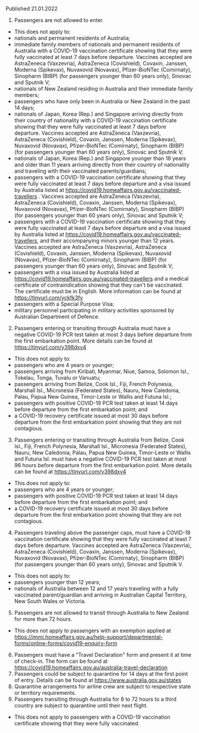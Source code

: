 Published 21.01.2022
1. Passengers are not allowed to enter.
- This does not apply to:
- nationals and permanent residents of Australia;
- immediate family members of nationals and permanent residents of Australia with a COVID-19 vaccination certificate showing that they were fully vaccinated at least 7 days before departure. Vaccines accepted are AstraZeneca (Vaxzevria), AstraZeneca (Covishield), Covaxin, Janssen, Moderna (Spikevax), Nuvaxovid (Novavax), Pfizer-BioNTec (Comirnaty), Sinopharm (BIBP) (for passengers younger than 60 years only), Sinovac and Sputnik V;
- nationals of New Zealand residing in Australia and their immediate family members;
- passengers who have only been in Australia or New Zealand in the past 14 days;
- nationals of Japan, Korea (Rep.) and Singapore arriving directly from their country of nationality with a COVID-19 vaccination certificate showing that they were fully vaccinated at least 7 days before departure. Vaccines accepted are AstraZeneca (Vaxzevria), AstraZeneca (Covishield), Covaxin, Janssen, Moderna (Spikevax), Nuvaxovid (Novavax), Pfizer-BioNTec (Comirnaty), Sinopharm (BIBP) (for passengers younger than 60 years only), Sinovac and Sputnik V;
- nationals of Japan, Korea (Rep.) and Singapore younger than 18 years and older than 11 years arriving directly from their country of nationality and traveling with their vaccinated parents/guardians;
- passengers with a COVID-19 vaccination certificate showing that they were fully vaccinated at least 7 days before departure and a visa issued by Australia listed at <a href="https://covid19.homeaffairs.gov.au/vaccinated-travellers">https://covid19.homeaffairs.gov.au/vaccinated-travellers</a> . Vaccines accepted are AstraZeneca (Vaxzevria), AstraZeneca (Covishield), Covaxin, Janssen, Moderna (Spikevax), Nuvaxovid (Novavax), Pfizer-BioNTec (Comirnaty), Sinopharm (BIBP) (for passengers younger than 60 years only), Sinovac and Sputnik V;
- passengers with a COVID-19 vaccination certificate showing that they were fully vaccinated at least 7 days before departure and a visa issued by Australia listed at <a href="https://covid19.homeaffairs.gov.au/vaccinated-travellers">https://covid19.homeaffairs.gov.au/vaccinated-travellers</a>, and their accompanying minors younger than 12 years. Vaccines accepted are AstraZeneca (Vaxzevria), AstraZeneca (Covishield), Covaxin, Janssen, Moderna (Spikevax), Nuvaxovid (Novavax), Pfizer-BioNTec (Comirnaty), Sinopharm (BIBP) (for passengers younger than 60 years only), Sinovac and Sputnik V;
- passengers with a visa issued by Australia listed at <a href="https://covid19.homeaffairs.gov.au/vaccinated-travellers">https://covid19.homeaffairs.gov.au/vaccinated-travellers</a> and a medical certificate of contraindication showing that they can't be vaccinated. The certificate must be in English. More information can be found at <a href="https://tinyurl.com/yckfk3fy">https://tinyurl.com/yckfk3fy</a>
- passengers with a Special Purpose Visa;
- military personnel participating in military activities sponsored by Australian Department of Defence.
2. Passengers entering or transiting through Australia must have a negative COVID-19 PCR test taken at most 3 days before departure from the first embarkation point. More details can be found at <a href="https://tinyurl.com/y398dxv4">https://tinyurl.com/y398dxv4</a>
- This does not apply to:
- passengers who are 4 years or younger;
- passengers arriving from Kiribati, Myanmar, Niue, Samoa, Solomon Isl., Tokelau, Tonga, Tuvalu or Vanuatu;
- passengers arriving from Belize, Cook Isl., Fiji, French Polynesia, Marshall Isl., Micronesia (Federated States), Nauru, New Caledonia, Palau, Papua New Guinea, Timor-Leste or Wallis and Futuna Isl.;
- passengers with positive COVID-19 PCR test taken at least 14 days before departure from the first embarkation point; and
- a COVID-19 recovery certificate issued at most 30 days before departure from the first embarkation point showing that they are not contagious.
3. Passengers entering or transiting through Australia from Belize, Cook Isl., Fiji, French Polynesia, Marshall Isl., Micronesia (Federated States), Nauru, New Caledonia, Palau, Papua New Guinea, Timor-Leste or Wallis and Futuna Isl. must have a negative COVID-19 PCR test taken at most 96 hours before departure from the first embarkation point. More details can be found at <a href="https://tinyurl.com/y398dxv4">https://tinyurl.com/y398dxv4</a>
- This does not apply to:
- passengers who are 4 years or younger;
- passengers with positive COVID-19 PCR test taken at least 14 days before departure from the first embarkation point; and
- a COVID-19 recovery certificate issued at most 30 days before departure from the first embarkation point showing that they are not contagious.
4. Passengers traveling above the passenger caps, must have a COVID-19 vaccination certificate showing that they were fully vaccinated at least 7 days before departure. Vaccines accepted are AstraZeneca (Vaxzevria), AstraZeneca (Covishield), Covaxin, Janssen, Moderna (Spikevax), Nuvaxovid (Novavax), Pfizer-BioNTec (Comirnaty), Sinopharm (BIBP) (for passengers younger than 60 years only), Sinovac and Sputnik V.
- This does not apply to:
- passengers younger than 12 years;
- nationals of Australia between 12 and 17 years traveling with a fully vaccinated parent/guardian and arriving in Australian Capital Territory, New South Wales or Victoria.
5. Passengers are not allowed to transit through Australia to New Zealand for more than 72 hours.
- This does not apply to passengers with an exemption applied at <a href="https://immi.homeaffairs.gov.au/help-support/departmental-forms/online-forms/covid19-enquiry-form">https://immi.homeaffairs.gov.au/help-support/departmental-forms/online-forms/covid19-enquiry-form</a>
6. Passengers must have a "Travel Declaration" form and present it at time of check-in. The form can be found at <a href="https://covid19.homeaffairs.gov.au/australia-travel-declaration">https://covid19.homeaffairs.gov.au/australia-travel-declaration</a>
7. Passengers could be subject to quarantine for 14 days at the first point of entry. Details can be found at <a href="https://www.australia.gov.au/states">https://www.australia.gov.au/states</a>
8. Quarantine arrangements for airline crew are subject to respective state or territory requirements.
9. Passengers transiting through Australia for 8 to 72 hours to a third country are subject to quarantine until their next flight.
- This does not apply to passengers with a COVID-19 vaccination certificate showing that they were fully vaccinated.